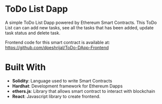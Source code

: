 # ToDo List Dapp
A simple ToDo List Dapp powered by Ethereum Smart Contracts. This ToDo List can can add new tasks, see all the tasks that has been added, update task status and delete task.

Frontend code for this smart contract is available at: https://github.com/dpeshrijal/ToDo-DApp-Frontend

# Built With
* **Solidity**: Language used to write Smart Contracts
* **Hardhat**: Development framework for Ethereum Dapps
* **ethers.js**: Library that allows smart contract to interact with blockchain
* **React**: Javascript library to create frontend.
